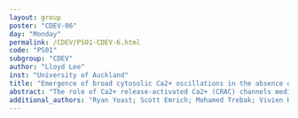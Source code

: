 ```yaml
---
layout: group
poster: "CDEV-06"
day: "Monday"
permalink: /CDEV/PS01-CDEV-6.html
code: "PS01"
subgroup: "CDEV"
author: "Lloyd Lee"
inst: "University of Auckland"
title: "Emergence of broad cytosolic Ca2+ oscillations in the absence of CRAC channels: A model for CRAC-mediated negative feedback on PLC and Ca2+ oscillations through PKC"
abstract: "The role of Ca2+ release-activated Ca2+ (CRAC) channels mediated by ORAI isoforms in calcium signalling has been extensively investigated. It has been shown that the presence or absence of different isoforms has a significant effect on Store Operated Calcium Entry (SOCE). Yoast et al. [Nature Communications, 11(1), 2444 (2020)] have shown that, in addition to the reported narrow-spike oscillations (whereby cytosolic calcium decreases quickly after a sharp increase), ORAI1 knockout HEK293 cells were able to oscillate with broad-spike oscillations (whereby cytosolic calcium decreases in a prolonged manner after a sharp increase) when stimulated with a muscarinic agonist. This suggests that Ca2+ influx through ORAI1-mediated CRAC channels negatively regulates the duration of Ca2+ oscillations. We hypothesize that, through the activation of protein kinase C (PKC), ORAI1 negatively regulates phospholipase C (PLC) activity to decrease IP3 production and limit the duration of agonist-evoked Ca2+ oscillations. Based on this hypothesis, we construct a new mathematical model, which shows that the formation of broad-spike oscillations is highly dependent on the absence of ORAI1. Predictions of this model are consistent with the experimental results."
additional_authors: "Ryan Yoast; Scott Emrich; Mohamed Trebak; Vivien Kirk; James Sneyd"
---
```

